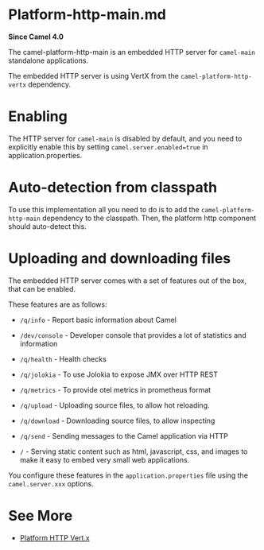 # Platform-http-main.md

**Since Camel 4.0**

The camel-platform-http-main is an embedded HTTP server for `camel-main`
standalone applications.

The embedded HTTP server is using VertX from the
`camel-platform-http-vertx` dependency.

# Enabling

The HTTP server for `camel-main` is disabled by default, and you need to
explicitly enable this by setting `camel.server.enabled=true` in
application.properties.

# Auto-detection from classpath

To use this implementation all you need to do is to add the
`camel-platform-http-main` dependency to the classpath. Then, the
platform http component should auto-detect this.

# Uploading and downloading files

The embedded HTTP server comes with a set of features out of the box,
that can be enabled.

These features are as follows:

-   `/q/info` - Report basic information about Camel

-   `/dev/console` - Developer console that provides a lot of statistics
    and information

-   `/q/health` - Health checks

-   `/q/jolokia` - To use Jolokia to expose JMX over HTTP REST

-   `/q/metrics` - To provide otel metrics in prometheus format

-   `/q/upload` - Uploading source files, to allow hot reloading.

-   `/q/download` - Downloading source files, to allow inspecting

-   `/q/send` - Sending messages to the Camel application via HTTP

-   `/` - Serving static content such as html, javascript, css, and
    images to make it easy to embed very small web applications.

You configure these features in the `application.properties` file using
the `camel.server.xxx` options.

# See More

-   [Platform HTTP Vert.x](#platform-http-vertx.adoc)
